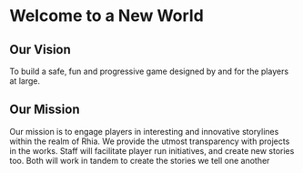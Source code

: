 # Welcome to a New World

## Our Vision
To build a safe, fun and progressive game designed by and for the players at large.

## Our Mission
Our mission is to engage players in interesting and innovative storylines within the realm of Rhia. We provide the utmost transparency with projects in the works. Staff will facilitate player run initiatives, and create new stories too. Both will work in tandem to create the stories we tell one another
